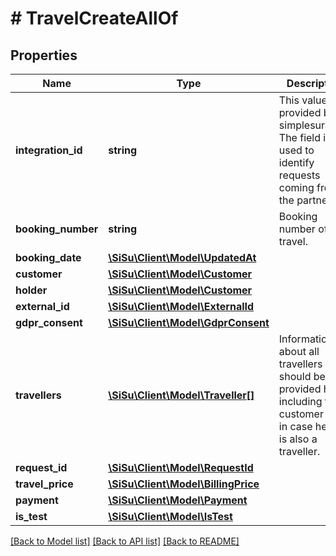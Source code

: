 # # TravelCreateAllOf

## Properties

Name | Type | Description | Notes
------------ | ------------- | ------------- | -------------
**integration_id** | **string** | This value is provided by simplesurance. The field is used to identify requests coming from the partner. | 
**booking_number** | **string** | Booking number of the travel. | [optional] 
**booking_date** | [**\SiSu\Client\Model\UpdatedAt**](UpdatedAt.md) |  | [optional] 
**customer** | [**\SiSu\Client\Model\Customer**](Customer.md) |  | 
**holder** | [**\SiSu\Client\Model\Customer**](Customer.md) |  | [optional] 
**external_id** | [**\SiSu\Client\Model\ExternalId**](ExternalId.md) |  | [optional] 
**gdpr_consent** | [**\SiSu\Client\Model\GdprConsent**](GdprConsent.md) |  | 
**travellers** | [**\SiSu\Client\Model\Traveller[]**](Traveller.md) | Information about all travellers should be provided here, including the customer data, in case he/she is also a traveller. | 
**request_id** | [**\SiSu\Client\Model\RequestId**](RequestId.md) |  | [optional] 
**travel_price** | [**\SiSu\Client\Model\BillingPrice**](BillingPrice.md) |  | [optional] 
**payment** | [**\SiSu\Client\Model\Payment**](Payment.md) |  | [optional] 
**is_test** | [**\SiSu\Client\Model\IsTest**](IsTest.md) |  | [optional] 

[[Back to Model list]](../../README.md#documentation-for-models) [[Back to API list]](../../README.md#documentation-for-api-endpoints) [[Back to README]](../../README.md)


